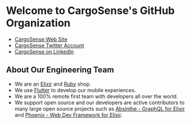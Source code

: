 # Welcome to CargoSense's GitHub Organization

- [CargoSense Web Site](http://www.cargosense.com)
- [CargoSense Twitter Account](https://twitter.com/cargosense)
- [CargoSense on LinkedIn](https://www.linkedin.com/company/cargosense/mycompany/)

## About Our Engineering Team
- We are an [Elixir](https://elixir-lang.org/) and [Ruby](https://www.ruby-lang.org/en/) shop.
- We use [Flutter](https://flutter.dev/) to develop our mobile experiences. 
- We are a 100% remote first team with developers all over the world. 
- We support open source and our developers are active contributors to many large open source projects such as [Absinthe - GraphQL for Elixir](https://github.com/absinthe-graphql/absinthe) and [Phoenix - Web Dev Framework for Elixir](https://github.com/phoenixframework/phoenix).
